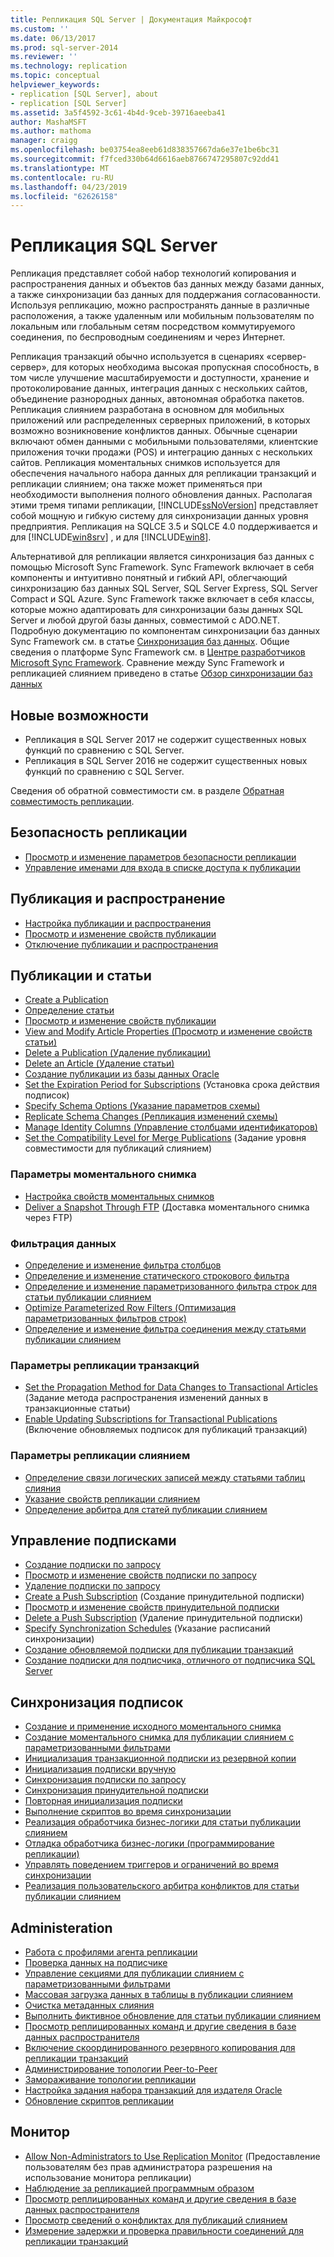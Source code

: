 ```yaml
---
title: Репликация SQL Server | Документация Майкрософт
ms.custom: ''
ms.date: 06/13/2017
ms.prod: sql-server-2014
ms.reviewer: ''
ms.technology: replication
ms.topic: conceptual
helpviewer_keywords:
- replication [SQL Server], about
- replication [SQL Server]
ms.assetid: 3a5f4592-3c61-4b4d-9ceb-39716aeeba41
author: MashaMSFT
ms.author: mathoma
manager: craigg
ms.openlocfilehash: be03754ea8eeb61d838357667da6e37e1be6bc31
ms.sourcegitcommit: f7fced330b64d6616aeb8766747295807c92dd41
ms.translationtype: MT
ms.contentlocale: ru-RU
ms.lasthandoff: 04/23/2019
ms.locfileid: "62626158"
---
```

# <a name="sql-server-replication"></a>Репликация SQL Server
  Репликация представляет собой набор технологий копирования и распространения данных и объектов баз данных между базами данных, а также синхронизации баз данных для поддержания согласованности. Используя репликацию, можно распространять данные в различные расположения, а также удаленным или мобильным пользователям по локальным или глобальным сетям посредством коммутируемого соединения, по беспроводным соединениям и через Интернет.  
  
 Репликация транзакций обычно используется в сценариях «сервер-сервер», для которых необходима высокая пропускная способность, в том числе улучшение масштабируемости и доступности, хранение и протоколирование данных, интеграция данных с нескольких сайтов, объединение разнородных данных, автономная обработка пакетов. Репликация слиянием разработана в основном для мобильных приложений или распределенных серверных приложений, в которых возможно возникновение конфликтов данных. Обычные сценарии включают обмен данными с мобильными пользователями, клиентские приложения точки продажи (POS) и интеграцию данных с нескольких сайтов. Репликация моментальных снимков используется для обеспечения начального набора данных для репликации транзакций и репликации слиянием; она также может применяться при необходимости выполнения полного обновления данных. Располагая этими тремя типами репликации, [!INCLUDE[ssNoVersion](../../includes/ssnoversion-md.md)] представляет собой мощную и гибкую систему для синхронизации данных уровня предприятия. Репликация на SQLCE 3.5 и SQLCE 4.0 поддерживается и для [!INCLUDE[win8srv](../../includes/win8srv-md.md)] , и для [!INCLUDE[win8](../../includes/win8-md.md)].  
  
 Альтернативой для репликации является синхронизация баз данных с помощью Microsoft Sync Framework. Sync Framework включает в себя компоненты и интуитивно понятный и гибкий API, облегчающий синхронизацию баз данных SQL Server, SQL Server Express, SQL Server Compact и SQL Azure. Sync Framework также включает в себя классы, которые можно адаптировать для синхронизации базы данных SQL Server и любой другой базы данных, совместимой с ADO.NET. Подробную документацию по компонентам синхронизации баз данных Sync Framework см. в статье [Синхронизация баз данных](https://go.microsoft.com/fwlink/?LinkId=209079). Общие сведения о платформе Sync Framework см. в [Центре разработчиков Microsoft Sync Framework](https://go.microsoft.com/fwlink/?LinkId=209078). Сравнение между Sync Framework и репликацией слиянием приведено в статье [Обзор синхронизации баз данных](https://msdn.microsoft.com/library/bb902818\(SQL.110\).aspx)  
  

## <a name="whats-new"></a>Новые возможности 
- Репликация в SQL Server 2017 не содержит существенных новых функций по сравнению с SQL Server. 
- Репликация в SQL Server 2016 не содержит существенных новых функций по сравнению с SQL Server. 

Сведения об обратной совместимости см. в разделе [Обратная совместимость репликации](replication-backward-compatibility.md). 


 ## <a name="replication-security"></a>Безопасность репликации
  
-   [Просмотр и изменение параметров безопасности репликации](security/view-and-modify-replication-security-settings.md)  
-   [Управление именами для входа в списке доступа к публикации](security/manage-logins-in-the-publication-access-list.md)  
  
## <a name="publishing-and-distribution"></a>Публикация и распространение  
  
-   [Настройка публикации и распространения](configure-publishing-and-distribution.md)   
-   [Просмотр и изменение свойств публикации](publish/view-and-modify-publication-properties.md)   
-   [Отключение публикации и распространения](disable-publishing-and-distribution.md)  
  
## <a name="publications-and-articles"></a>Публикации и статьи 
  
-   [Create a Publication](publish/create-a-publication.md)    
-   [Определение статьи](publish/define-an-article.md)   
-   [Просмотр и изменение свойств публикации](publish/view-and-modify-publication-properties.md)   
-   [View and Modify Article Properties (Просмотр и изменение свойств статьи)](publish/view-and-modify-article-properties.md)    
-   [Delete a Publication (Удаление публикации)](publish/delete-a-publication.md)   
-   [Delete an Article (Удаление статьи)](publish/delete-an-article.md)    
-   [Создание публикации из базы данных Oracle](publish/create-a-publication-from-an-oracle-database.md)   
-   [Set the Expiration Period for Subscriptions](publish/set-the-expiration-period-for-subscriptions.md) (Установка срока действия подписок)  
-   [Specify Schema Options (Указание параметров схемы)](publish/specify-schema-options.md)  
-   [Replicate Schema Changes (Репликация изменений схемы)](publish/replicate-schema-changes.md)    
-   [Manage Identity Columns (Управление столбцами идентификаторов)](publish/manage-identity-columns.md)   
-   [Set the Compatibility Level for Merge Publications](publish/set-the-compatibility-level-for-merge-publications.md) (Задание уровня совместимости для публикаций слиянием)  
  
### <a name="snapshot-options"></a>Параметры моментального снимка  
  
-   [Настройка свойств моментальных снимков](publish/configure-snapshot-properties-replication-transact-sql-programming.md)    
-   [Deliver a Snapshot Through FTP](publish/deliver-a-snapshot-through-ftp.md) (Доставка моментального снимка через FTP) 
  
### <a name="filter-data"></a>Фильтрация данных  
  
-   [Определение и изменение фильтра столбцов](publish/define-and-modify-a-column-filter.md)    
-   [Определение и изменение статического строкового фильтра](publish/define-and-modify-a-static-row-filter.md)    
-   [Определение и изменение параметризованного фильтра строк для статьи публикации слиянием](publish/define-and-modify-a-parameterized-row-filter-for-a-merge-article.md)    
-   [Optimize Parameterized Row Filters (Оптимизация параметризованных фильтров строк)](publish/optimize-parameterized-row-filters.md)    
-   [Определение и изменение фильтра соединения между статьями публикации слиянием](publish/define-and-modify-a-join-filter-between-merge-articles.md)  
  
### <a name="transactional-replication-options"></a>Параметры репликации транзакций  
  
-   [Set the Propagation Method for Data Changes to Transactional Articles](publish/set-the-propagation-method-for-data-changes-to-transactional-articles.md) (Задание метода распространения изменений данных в транзакционные статьи)    
-   [Enable Updating Subscriptions for Transactional Publications](publish/enable-updating-subscriptions-for-transactional-publications.md) (Включение обновляемых подписок для публикаций транзакций)  
  
### <a name="merge-replication-options"></a>Параметры репликации слиянием  
  
-   [Определение связи логических записей между статьями таблиц слияния](publish/define-a-logical-record-relationship-between-merge-table-articles.md)    
-   [Указание свойств репликации слиянием](publish/specify-merge-replication-properties.md)    
-   [Определение арбитра для статей публикации слиянием](publish/specify-a-merge-article-resolver.md)    

  
## <a name="manage-subscriptions"></a>Управление подписками  
  
-   [Создание подписки по запросу](create-a-pull-subscription.md)    
-   [Просмотр и изменение свойств подписки по запросу](view-and-modify-pull-subscription-properties.md)    
-   [Удаление подписки по запросу](delete-a-pull-subscription.md)    
-   [Create a Push Subscription](create-a-push-subscription.md) (Создание принудительной подписки)   
-   [Просмотр и изменение свойств принудительной подписки](view-and-modify-push-subscription-properties.md)   
-   [Delete a Push Subscription](delete-a-push-subscription.md) (Удаление принудительной подписки)   
-   [Specify Synchronization Schedules](specify-synchronization-schedules.md) (Указание расписаний синхронизации)    
-   [Создание обновляемой подписки для публикации транзакций](publish/create-an-updatable-subscription-to-a-transactional-publication.md)  
-   [Создание подписки для подписчика, отличного от подписчика SQL Server](create-a-subscription-for-a-non-sql-server-subscriber.md)  
  
## <a name="synchronize-subscriptions"></a>Синхронизация подписок  
  
-   [Создание и применение исходного моментального снимка](create-and-apply-the-initial-snapshot.md)   
-   [Создание моментального снимка для публикации слиянием с параметризованными фильтрами](create-a-snapshot-for-a-merge-publication-with-parameterized-filters.md)    
-   [Инициализация транзакционной подписки из резервной копии](initialize-a-transactional-subscription-from-a-backup.md)    
-   [Инициализация подписки вручную](initialize-a-subscription-manually.md)    
-   [Синхронизация подписки по запросу](synchronize-a-pull-subscription.md)    
-   [Синхронизация принудительной подписки](synchronize-a-push-subscription.md)   
-   [Повторная инициализация подписки](reinitialize-a-subscription.md)    
-   [Выполнение скриптов во время синхронизации](execute-scripts-during-synchronization-replication-transact-sql-programming.md)    
-   [Реализация обработчика бизнес-логики для статьи публикации слиянием](implement-a-business-logic-handler-for-a-merge-article.md)  
-   [Отладка обработчика бизнес-логики (программирование репликации)](debug-a-business-logic-handler-replication-programming.md)    
-   [Управлять поведением триггеров и ограничений во время синхронизации](control-behavior-of-triggers-and-constraints-in-synchronization.md)    
-   [Реализация пользовательского арбитра конфликтов для статьи публикации слиянием](implement-a-custom-conflict-resolver-for-a-merge-article.md)  
  
## <a name="administeration"></a>Administeration 
  
-   [Работа с профилями агента репликации](agents/work-with-replication-agent-profiles.md)   
-   [Проверка данных на подписчике](validate-data-at-the-subscriber.md)    
-   [Управление секциями для публикации слиянием с параметризованными фильтрами](publish/manage-partitions-for-a-merge-publication-with-parameterized-filters.md)    
-   [Массовая загрузка данных в таблицы в публикации слиянием](bulk-load-data-into-tables-in-a-merge-publication.md)    
-   [Очистка метаданных слияния](administration/clean-up-merge-metadata-replication-transact-sql-programming.md)    
-   [Выполнить фиктивное обновление для статьи публикации слиянием](administration/perform-a-dummy-update-for-a-merge-article-replication-transact-sql-programming.md)    
-   [Просмотр реплицированных команд и другие сведения в базе данных распространителя](monitor/view-replicated-commands-and-information-in-distribution-database.md)    
-   [Включение скоординированного резервного копирования для репликации транзакций](administration/enable-coordinated-backups-for-transactional-replication.md)   
-   [Администрирование топологии Peer-to-Peer](administration/administer-a-peer-to-peer-topology-replication-transact-sql-programming.md)    
-   [Замораживание топологии репликации](administration/quiesce-a-replication-topology-replication-transact-sql-programming.md)    
-   [Настройка задания набора транзакций для издателя Oracle](administration/configure-the-transaction-set-job-for-an-oracle-publisher.md)   
-   [Обновление скриптов репликации](administration/upgrade-replication-scripts-replication-transact-sql-programming.md)  
  
## <a name="monitor"></a>Монитор
  
-   [Allow Non-Administrators to Use Replication Monitor](monitor/allow-non-administrators-to-use-replication-monitor.md) (Предоставление пользователям без прав администратора разрешения на использование монитора репликации)    
-   [Наблюдение за репликацией программным образом](monitor/programmatically-monitor-replication.md)    
-   [Просмотр реплицированных команд и другие сведения в базе данных распространителя](monitor/view-replicated-commands-and-information-in-distribution-database.md)    
-   [Просмотр сведений о конфликтах для публикаций слиянием](view-conflict-information-for-merge-publications.md) 
-   [Измерение задержки и проверка правильности соединений для репликации транзакций](monitor/measure-latency-and-validate-connections-for-transactional-replication.md)  
  